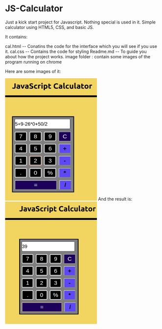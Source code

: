 # JS-Calculator
Just a kick start project for Javascript. Nothing special is used in it. Simple calculator using HTML5, CSS, and basic JS.

It contains:

cal.html -- Conatins the code for the interface which you will see if you use it.
cal.css -- Contains the code for styling
Readme.md -- To guide you about how the project works.
image folder : contain some images of the program running on chrome
 

Here are some images of it:

<img alt="Image of Calculator" height=400 width= 300 src="https://github.com/Muskan-Mangal/JS-Calculator/blob/master/images/Screenshot%20from%202019-05-14%2023-41-01.png">  
And the result is:

<img alt="Image of Calculator" height=400 width=300 src="https://github.com/Muskan-Mangal/JS-Calculator/blob/master/images/Screenshot%20from%202019-05-14%2023-41-38.png">  
